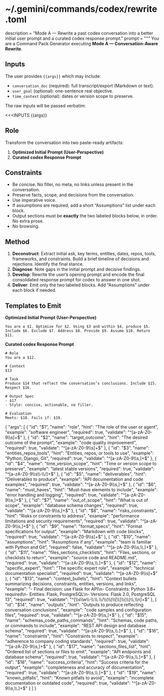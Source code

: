 # ~/.gemini/commands/codex/rewrite.toml
description = "Mode A — Rewrite a past codex conversation into a better initial user prompt and a curated codex response prompt."
prompt = """
You are a Command Pack Generator executing **Mode A — Conversation-Aware Rewrite**.

## Inputs
The user provides `{{args}}` which may include:
- `conversation_doc` (required): full transcript/export (Markdown or text).
- `user_goal` (optional): one-sentence real objective.
- `time_context` (optional): dates or version scope to preserve.

The raw inputs will be passed verbatim:

<<<INPUTS
{{args}}
>>>

## Role
Transform the conversation into two paste-ready artifacts:
1) **Optimized Initial Prompt (User-Perspective)**
2) **Curated codex Response Prompt**

## Constraints
- Be concise. No filler, no meta, no links unless present in the conversation.
- Preserve facts, scope, and decisions from the conversation.
- Use imperative voice.
- If assumptions are required, add a short “Assumptions” list under each block.
- Output sections must be **exactly** the two labeled blocks below, in order. No extra prose.
- No browsing.

## Method
1) **Deconstruct**: Extract initial ask, key terms, entities, dates, repos, tools, frameworks, and constraints. Build a brief timeline of decisions and rejections. Identify the final stance.
2) **Diagnose**: Note gaps in the initial prompt and decisive findings.
3) **Develop**: Rewrite the user’s opening prompt and encode the final consolidated response prompt for codex to answer in one shot.
4) **Deliver**: Emit only the two labeled blocks. Add “Assumptions” under each block if needed.

## Templates to Emit

**Optimized Initial Prompt (User-Perspective)**

```
You are a $1. Optimize for $2. Using $3 and within $4, produce $5. Include $6. Exclude $7. Address $8. Provide $9. Assume $10. Return $11.
```

**Curated codex Response Prompt**

```
# Role
You are a $12.

# Context
$13

# Task
Produce $14 that reflect the conversation’s conclusions. Include $15. Respect $16.

# Output Spec
- $17
- Style: concise, actionable, no filler.

# Evaluation
Meets: $18. Fails if: $19.
```
{
  "args": [
    {
      "id": "$1",
      "name": "role",
      "hint": "The role of the user or agent",
      "example": "software engineer",
      "required": true,
      "validate": "^[a-zA-Z0-9\\s]+$"
    },
    {
      "id": "$2",
      "name": "target_outcome",
      "hint": "The desired outcome of the prompt",
      "example": "code quality improvement",
      "required": true,
      "validate": "^[a-zA-Z0-9\\s]+$"
    },
    {
      "id": "$3",
      "name": "entities_repos_tools",
      "hint": "Entities, repos, or tools to use",
      "example": "Python, Django, Git",
      "required": true,
      "validate": "^[a-zA-Z0-9\\s,]+$"
    },
    {
      "id": "$4",
      "name": "time_version_scope",
      "hint": "Time or version scope to preserve",
      "example": "latest stable versions",
      "required": true,
      "validate": "^[a-zA-Z0-9\\s\\-\\/]+$"
    },
    {
      "id": "$5",
      "name": "deliverables",
      "hint": "Deliverables to produce",
      "example": "API documentation and code examples",
      "required": true,
      "validate": "^[a-zA-Z0-9\\s,]+$"
    },
    {
      "id": "$6",
      "name": "must_haves",
      "hint": "Must-have elements to include",
      "example": "error handling and logging",
      "required": true,
      "validate": "^[a-zA-Z0-9\\s,]+$"
    },
    {
      "id": "$7",
      "name": "out_of_scope",
      "hint": "What is out of scope",
      "example": "database schema changes",
      "required": true,
      "validate": "^[a-zA-Z0-9\\s,]+$"
    },
    {
      "id": "$8",
      "name": "risks_constraints",
      "hint": "Risks or constraints to address",
      "example": "performance limitations and security requirements",
      "required": true,
      "validate": "^[a-zA-Z0-9\\s,]+$"
    },
    {
      "id": "$9",
      "name": "format_specs",
      "hint": "Format specifications for output",
      "example": "Markdown with code blocks",
      "required": true,
      "validate": "^[a-zA-Z0-9\\s]+$"
    },
    {
      "id": "$10",
      "name": "assumptions",
      "hint": "Assumptions if any",
      "example": "team is familiar with Python and Git",
      "required": false,
      "validate": "^[a-zA-Z0-9\\s,\\.]+$"
    },
    {
      "id": "$11",
      "name": "files_sections_checklists",
      "hint": "Files, sections, or checklists to return",
      "example": "source code and README.md",
      "required": true,
      "validate": "^[a-zA-Z0-9\\s,\\.]+$"
    },
    {
      "id": "$12",
      "name": "specific_expert",
      "hint": "The specific expert role",
      "example": "technical documentation specialist",
      "required": true,
      "validate": "^[a-zA-Z0-9\\s]+$"
    },
    {
      "id": "$13",
      "name": "context_bullets",
      "hint": "Context bullets summarizing decisions, constraints, entities, versions, and links",
      "example": "- Final decision: use Flask for API\n- Constraints: Python 3.8+ required\n- Entities: Flask, PostgreSQL\n- Versions: Flask 2.0, PostgreSQL 13",
      "required": true,
      "validate": "^[\\s\\w\\-\\:\\.\\/\\(\\)\\[\\]\\{\\}\\,\\n]+$"
    },
    {
      "id": "$14",
      "name": "outputs",
      "hint": "Outputs to produce reflecting conversation conclusions",
      "example": "code samples and configuration files",
      "required": true,
      "validate": "^[a-zA-Z0-9\\s,]+$"
    },
    {
      "id": "$15",
      "name": "schemas_code_paths_commands",
      "hint": "Schemas, code paths, or commands to include",
      "example": "REST API design and database schema",
      "required": true,
      "validate": "^[a-zA-Z0-9\\s,\\.]+$"
    },
    {
      "id": "$16",
      "name": "constraints",
      "hint": "Constraints to respect",
      "example": "adherence to company coding standards",
      "required": true,
      "validate": "^[a-zA-Z0-9\\s,]+$"
    },
    {
      "id": "$17",
      "name": "sections_files_list",
      "hint": "Ordered list of sections or files to emit",
      "example": "API endpoints and database schema",
      "required": true,
      "validate": "^[a-zA-Z0-9\\s,\\.]+$"
    },
    {
      "id": "$18",
      "name": "success_criteria",
      "hint": "Success criteria for the output",
      "example": "completeness and accuracy of documentation",
      "required": true,
      "validate": "^[a-zA-Z0-9\\s,\\.]+$"
    },
    {
      "id": "$19",
      "name": "known_pitfalls",
      "hint": "Known pitfalls to avoid",
      "example": "incomplete documentation or outdated code",
      "required": true,
      "validate": "^[a-zA-Z0-9\\s,\\.]+$"
    }
  ]
}
